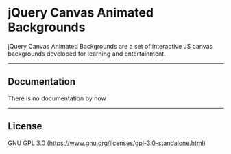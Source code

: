 # jQuery Canvas Animated Backgrounds
jQuery Canvas Animated Backgrounds are a set of interactive JS canvas backgrounds developed for learning and entertainment.

----
## Documentation
There is no documentation by now

----
## License
GNU GPL 3.0 (https://www.gnu.org/licenses/gpl-3.0-standalone.html)